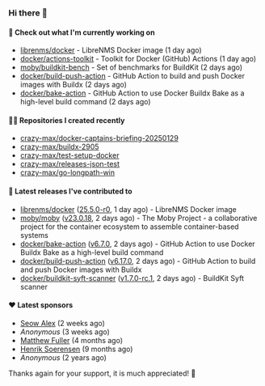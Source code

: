 ### Hi there 👋

#### 👷 Check out what I'm currently working on

- [librenms/docker](https://github.com/librenms/docker) - LibreNMS Docker image (1 day ago)
- [docker/actions-toolkit](https://github.com/docker/actions-toolkit) - Toolkit for Docker (GitHub) Actions (1 day ago)
- [moby/buildkit-bench](https://github.com/moby/buildkit-bench) - Set of benchmarks for BuildKit (2 days ago)
- [docker/build-push-action](https://github.com/docker/build-push-action) - GitHub Action to build and push Docker images with Buildx (2 days ago)
- [docker/bake-action](https://github.com/docker/bake-action) - GitHub Action to use Docker Buildx Bake as a high-level build command (2 days ago)

#### 👨‍💻 Repositories I created recently

- [crazy-max/docker-captains-briefing-20250129](https://github.com/crazy-max/docker-captains-briefing-20250129)
- [crazy-max/buildx-2905](https://github.com/crazy-max/buildx-2905)
- [crazy-max/test-setup-docker](https://github.com/crazy-max/test-setup-docker)
- [crazy-max/releases-json-test](https://github.com/crazy-max/releases-json-test)
- [crazy-max/go-longpath-win](https://github.com/crazy-max/go-longpath-win)

#### 🚀 Latest releases I've contributed to

- [librenms/docker](https://github.com/librenms/docker) ([25.5.0-r0](https://github.com/librenms/docker/releases/tag/25.5.0-r0), 1 day ago) - LibreNMS Docker image
- [moby/moby](https://github.com/moby/moby) ([v23.0.18](https://github.com/moby/moby/releases/tag/v23.0.18), 2 days ago) - The Moby Project - a collaborative project for the container ecosystem to assemble container-based systems
- [docker/bake-action](https://github.com/docker/bake-action) ([v6.7.0](https://github.com/docker/bake-action/releases/tag/v6.7.0), 2 days ago) - GitHub Action to use Docker Buildx Bake as a high-level build command
- [docker/build-push-action](https://github.com/docker/build-push-action) ([v6.17.0](https://github.com/docker/build-push-action/releases/tag/v6.17.0), 2 days ago) - GitHub Action to build and push Docker images with Buildx
- [docker/buildkit-syft-scanner](https://github.com/docker/buildkit-syft-scanner) ([v1.7.0-rc.1](https://github.com/docker/buildkit-syft-scanner/releases/tag/v1.7.0-rc.1), 2 days ago) - BuildKit Syft scanner

#### ❤️ Latest sponsors
- [Seow Alex](https://github.com/seowalex) (2 weeks ago)
- _Anonymous_ (3 weeks ago)
- [Matthew Fuller](https://github.com/mathematics333) (4 months ago)
- [Henrik Soerensen](https://github.com/hsoerensen) (9 months ago)
- _Anonymous_ (2 years ago)

Thanks again for your support, it is much appreciated! 🙏
